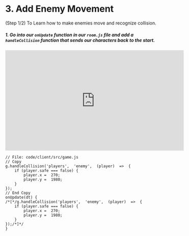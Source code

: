
# 3. Add Enemy Movement
 (Step 1/2) To Learn how to make enemies move and recognize collision.

##### 1. Go into our `onUpdate` _function_ in our `room.js` file and add a `handleCollision` _function_ that sends our characters back to the start.

<iframe width="560" height="315" src="https://www.youtube.com/embed/nGpu4sZiAQA" frameborder="0" allow="accelerometer; autoplay; clipboard-write; encrypted-media; gyroscope; picture-in-picture" allowfullscreen></iframe><br>

```
// File: code/client/src/game.js
// Copy 
g.handleCollision('players',  'enemy',  (player)  =>  {
	if (player.safe === false) {
		player.x =  270;
		player.y =  1980;
	}
});
// End Copy
onUpdate(dt) {
/*[*/g.handleCollision('players',  'enemy',  (player)  =>  {
	if (player.safe === false) {
		player.x =  270;
		player.y =  1980;
	}
});/*]*/
}
```
